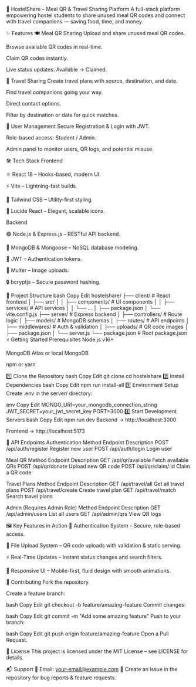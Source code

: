 🚀 HostelShare – Meal QR & Travel Sharing Platform
A full-stack platform empowering hostel students to share unused meal QR codes and connect with travel companions — saving food, time, and money.

✨ Features
🍽️ Meal QR Sharing
Upload and share unused meal QR codes.

Browse available QR codes in real-time.

Claim QR codes instantly.

Live status updates: Available → Claimed.

🚗 Travel Sharing
Create travel plans with source, destination, and date.

Find travel companions going your way.

Direct contact options.

Filter by destination or date for quick matches.

👤 User Management
Secure Registration & Login with JWT.

Role-based access: Student / Admin.

Admin panel to monitor users, QR logs, and potential misuse.

🛠 Tech Stack
Frontend

⚛ React 18 – Hooks-based, modern UI.

⚡ Vite – Lightning-fast builds.

🎨 Tailwind CSS – Utility-first styling.

🎯 Lucide React – Elegant, scalable icons.

Backend

🟢 Node.js & Express.js – RESTful API backend.

🍃 MongoDB & Mongoose – NoSQL database modeling.

🔑 JWT – Authentication tokens.

📂 Multer – Image uploads.

🔒 bcryptjs – Secure password hashing.

📂 Project Structure
bash
Copy
Edit
hostelshare/
├── client/                 # React frontend
│   ├── src/
│   │   ├── components/     # UI components
│   │   ├── services/       # API services
│   │   └── ...
│   ├── package.json
│   └── vite.config.js
├── server/                 # Express backend
│   ├── controllers/        # Route logic
│   ├── models/             # MongoDB schemas
│   ├── routes/             # API endpoints
│   ├── middlewares/        # Auth & validation
│   ├── uploads/            # QR code images
│   ├── package.json
│   └── server.js
└── package.json            # Root package.json
⚡ Getting Started
Prerequisites
Node.js v16+

MongoDB Atlas or local MongoDB

npm or yarn

1️⃣ Clone the Repository
bash
Copy
Edit
git clone <repository-url>
cd hostelshare
2️⃣ Install Dependencies
bash
Copy
Edit
npm run install-all
3️⃣ Environment Setup
Create .env in the server/ directory:

env
Copy
Edit
MONGO_URI=your_mongodb_connection_string
JWT_SECRET=your_jwt_secret_key
PORT=3000
4️⃣ Start Development Servers
bash
Copy
Edit
npm run dev
Backend → http://localhost:3000

Frontend → http://localhost:5173

🔗 API Endpoints
Authentication
Method	Endpoint	Description
POST	/api/auth/register	Register new user
POST	/api/auth/login	Login user

Meal QR
Method	Endpoint	Description
GET	/api/qr/available	Fetch available QRs
POST	/api/qr/donate	Upload new QR code
POST	/api/qr/claim/:id	Claim a QR code

Travel Plans
Method	Endpoint	Description
GET	/api/travel/all	Get all travel plans
POST	/api/travel/create	Create travel plan
GET	/api/travel/match	Search travel plans

Admin (Requires Admin Role)
Method	Endpoint	Description
GET	/api/admin/users	List all users
GET	/api/admin/qrs	View QR logs

🖼 Key Features in Action
🔐 Authentication System – Secure, role-based access.

📸 File Upload System – QR code uploads with validation & static serving.

⚡ Real-Time Updates – Instant status changes and search filters.

📱 Responsive UI – Mobile-first, fluid design with smooth animations.

🤝 Contributing
Fork the repository.

Create a feature branch:

bash
Copy
Edit
git checkout -b feature/amazing-feature
Commit changes:

bash
Copy
Edit
git commit -m "Add some amazing feature"
Push to your branch:

bash
Copy
Edit
git push origin feature/amazing-feature
Open a Pull Request.

📜 License
This project is licensed under the MIT License – see LICENSE for details.

📬 Support
💌 Email: your-email@example.com
🐛 Create an issue in the repository for bug reports & feature requests.
